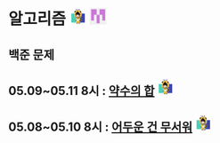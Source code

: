 # 알고리즘 <img src="./md-images/elwlahd555.png" height = "30" width="30"> <img src="./md-images/universooa.png" height = "30" width="30">

## 백준 문제

## 05.09~05.11 8시 : [약수의 합](https://www.acmicpc.net/problem/17425) <img src="./md-images/elwlahd555.png" height = "30" width="30">

## 05.08~05.10 8시 : [어두운 건 무서워](https://www.acmicpc.net/problem/16507) <img src="./md-images/elwlahd555.png" height = "30" width="30">
